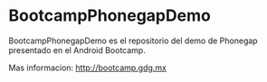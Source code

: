 BootcampPhonegapDemo
====================

BootcampPhonegapDemo es el repositorio del demo de Phonegap presentado en el Android Bootcamp.

Mas informacion: http://bootcamp.gdg.mx